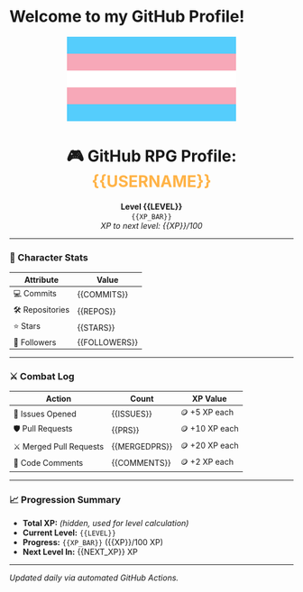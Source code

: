# Welcome to my GitHub Profile!

<p align="center">
  <img src="trans-flag.svg" alt="Transgender Pride Flag" width="300" />
</p>

<h1 align="center">🎮 GitHub RPG Profile: <span style="color:#ffb347">{{USERNAME}}</span></h1>

<p align="center">
  <b>Level {{LEVEL}}</b><br>
  <code>{{XP_BAR}}</code><br>
  <i>XP to next level: {{XP}}/100</i>
</p>

---

### 🧠 Character Stats

| Attribute        | Value        |
|------------------|--------------|
| 💻 Commits       | {{COMMITS}}  |
| 🛠 Repositories  | {{REPOS}}    |
| ⭐ Stars         | {{STARS}}    |
| 👥 Followers     | {{FOLLOWERS}}|

---

### ⚔️ Combat Log

| Action                 | Count         | XP Value      |
|------------------------|---------------|---------------|
| 🔧 Issues Opened        | {{ISSUES}}    | 🪙 +5 XP each  |
| 🛡 Pull Requests        | {{PRS}}       | 🪙 +10 XP each |
| ⚔ Merged Pull Requests  | {{MERGEDPRS}} | 🪙 +20 XP each |
| 💬 Code Comments       | {{COMMENTS}}  | 🪙 +2 XP each  |

---

### 📈 Progression Summary

- **Total XP:** *(hidden, used for level calculation)*
- **Current Level:** `{{LEVEL}}`
- **Progress:** `{{XP_BAR}}` ({{XP}}/100 XP)
- **Next Level In:** {{NEXT_XP}} XP

---

_Updated daily via automated GitHub Actions._
